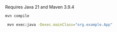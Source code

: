 Requires Java 21 and Maven 3.9.4

```bash
mvn compile   
```

```bash
 mvn exec:java -Dexec.mainClass="org.example.App"
```